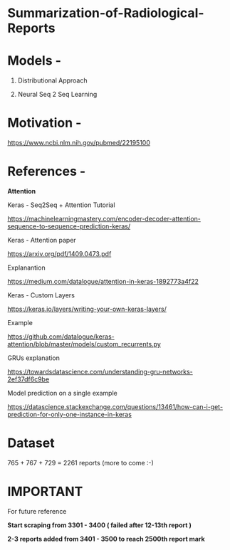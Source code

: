 # Summarization-of-Radiological-Reports

# Models -

1. Distributional Approach

2. Neural Seq 2 Seq Learning

# Motivation -

https://www.ncbi.nlm.nih.gov/pubmed/22195100


# References -

**Attention**

Keras - Seq2Seq + Attention Tutorial

https://machinelearningmastery.com/encoder-decoder-attention-sequence-to-sequence-prediction-keras/

Keras - Attention paper

https://arxiv.org/pdf/1409.0473.pdf

Explanantion

https://medium.com/datalogue/attention-in-keras-1892773a4f22

Keras - Custom Layers

https://keras.io/layers/writing-your-own-keras-layers/

Example

https://github.com/datalogue/keras-attention/blob/master/models/custom_recurrents.py

GRUs explanation

https://towardsdatascience.com/understanding-gru-networks-2ef37df6c9be

Model prediction on a single example

https://datascience.stackexchange.com/questions/13461/how-can-i-get-prediction-for-only-one-instance-in-keras


# Dataset

765 + 767 + 729 = 2261 reports (more to come :-)

# IMPORTANT 

For future reference

**Start scraping from 3301 - 3400 ( failed after 12-13th report )**

**2-3 reports added from 3401 - 3500 to reach 2500th report mark**
